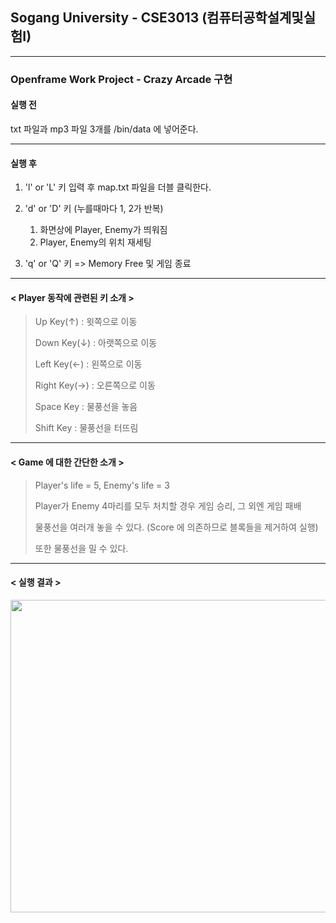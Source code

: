 ## Sogang University - CSE3013 (컴퓨터공학설계및실험I)
--------

### Openframe Work Project - Crazy Arcade 구현

#### 실행 전 
  
txt 파일과 mp3 파일 3개를 /bin/data 에 넣어준다.

--------

#### 실행 후

1. 'l' or 'L' 키 입력 후 map.txt 파일을 더블 클릭한다.

2. 'd' or 'D' 키 (누를때마다 1, 2가 반복) 
    1. 화면상에 Player, Enemy가 띄워짐    
    2. Player, Enemy의 위치 재세팅 

3. 'q' or 'Q' 키 => Memory Free 및 게임 종료
 
-------- 
 
#### < Player 동작에 관련된 키 소개 >

> Up Key(↑) : 윗쪽으로 이동		
> 
> Down Key(↓) : 아랫쪽으로 이동
> 
> Left Key(←) : 왼쪽으로 이동		
> 
> Right Key(→) : 오른쪽으로 이동
> 
> Space Key : 물풍선을 놓음	
> 
> Shift Key : 물풍선을 터뜨림

--------

#### < Game 에 대한 간단한 소개 >

> Player's life = 5, Enemy's life = 3
>
> Player가 Enemy 4마리를 모두 처치할 경우 게임 승리, 그 외엔 게임 패배
> 
> 물풍선을 여러개 놓을 수 있다. (Score 에 의존하므로 블록들을 제거하여 실행)
> 
> 또한 물풍선을 밀 수 있다.

--------

#### < 실행 결과 >

<img src="https://user-images.githubusercontent.com/81675254/165307345-a12eb9db-dc11-4295-9812-9b371cd5de94.gif" width="900" height="500">
